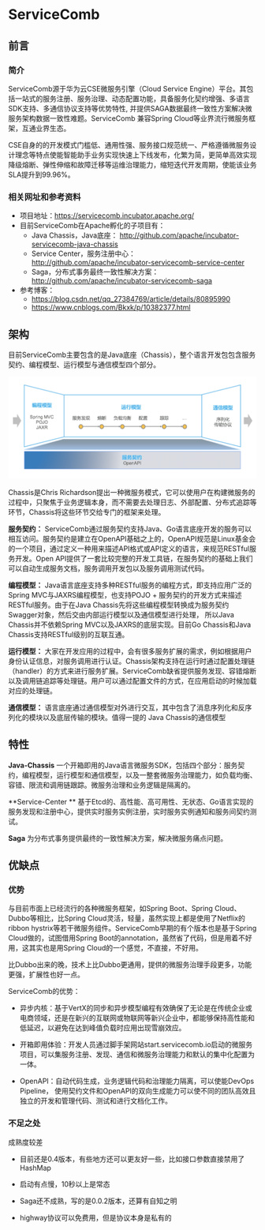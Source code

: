 # ServiceComb

## 前言

### 简介

ServiceComb源于华为云CSE微服务引擎（Cloud Service Engine）平台。其包括一站式的服务注册、服务治理、动态配置功能，具备服务化契约增强、多语言SDK支持、多通信协议支持等优势特性, 并提供SAGA数据最终一致性方案解决微服务架构数据一致性难题。ServiceComb 兼容Spring Cloud等业界流行微服务框架，互通业界生态。

CSE自身的的开发模式门槛低、通用性强、服务接口规范统一、严格遵循微服务设计理念等特点使能智能助手业务实现快速上下线发布，化繁为简，更简单高效实现降级熔断、弹性伸缩和故障迁移等运维治理能力，缩短迭代开发周期，使能该业务SLA提升到99.96%。

### 相关网址和参考资料

- 项目地址：https://servicecomb.incubator.apache.org/
- 目前ServiceComb在Apache孵化的子项目有：
  - Java Chassis，Java底座： 
    http://github.com/apache/incubator-servicecomb-java-chassis
  - Service Center，服务注册中心： 
    http://github.com/apache/incubator-servicecomb-service-center
  - Saga，分布式事务最终一致性解决方案： 
    http://github.com/apache/incubator-servicecomb-saga
- 参考博客：
  - https://blog.csdn.net/qq_27384769/article/details/80895990
  - https://www.cnblogs.com/Bkxk/p/10382377.html

## 架构

目前ServiceComb主要包含的是Java底座（Chassis），整个语言开发包包含服务契约、编程模型、运行模型与通信模型四个部分。



![architecture](https://github.com/Humbertzhang/microservice-projects-intro/blob/master/pictures/servicecomb/architecture.png?raw=true)





Chassis是Chris Richardson提出一种微服务模式，它可以使用户在构建微服务的过程中，只聚焦于业务逻辑本身，而不需要去处理日志、外部配置、分布式追踪等环节，Chassis将这些环节交给专门的框架来处理。

**服务契约：**  ServiceComb通过服务契约支持Java、Go语言底座开发的服务可以相互访问。服务契约是建立在OpenAPI基础之上的，OpenAPI规范是Linux基金会的一个项目，通过定义一种用来描述API格式或API定义的语言，来规范RESTful服务开发。Open API提供了一套比较完整的开发工具链，在服务契约的基础上我们可以自动生成服务文档，服务调用开发包以及服务调用测试代码。

**编程模型：** Java语言底座支持多种RESTful服务的编程方式，即支持应用广泛的Spring MVC与JAXRS编程模型，也支持POJO + 服务契约的开发方式来描述RESTful服务。由于在Java Chassis先将这些编程模型转换成为服务契约Swagger对象，然后交由内部运行模型以及通信模型进行处理， 所以Java Chassis并不依赖Spring MVC以及JAXRS的底层实现。目前Go Chassis和Java Chassis支持RESTful级别的互联互通。

**运行模型：** 大家在开发应用的过程中，会有很多服务扩展的需求，例如根据用户身份认证信息，对服务调用进行认证。Chassis架构支持在运行时通过配置处理链（handler）的方式来进行服务扩展。ServiceComb缺省提供服务发现、容错熔断以及调用链追踪等处理链。用户可以通过配置文件的方式，在应用启动的时候加载对应的处理链。

**通信模型：** 语言底座通过通信模型对外进行交互，其中包含了消息序列化和反序列化的模块以及底层传输的模块。值得一提的 Java Chassis的通信模型

## 特性

**Java-Chassis** 一个开箱即用的Java语言微服务SDK，包括四个部分：服务契约，编程模型，运行模型和通信模型，以及一整套微服务治理能力，如负载均衡、容错、限流和调用链跟踪。微服务治理和业务逻辑是隔离的。

**Service-Center ** 基于Etcd的、高性能、高可用性、无状态、Go语言实现的服务发现和注册中心，提供实时服务实例注册，实时服务实例通知和服务间契约测试。

**Saga** 为分布式事务提供最终的一致性解决方案，解决微服务痛点问题。

## 优缺点

### 优势

与目前市面上已经流行的各种微服务框架，如Spring Boot、Spring Cloud、Dubbo等相比，比Spring Cloud灵活，轻量，虽然实现上都是使用了Netflix的ribbon hystrix等若干微服务组件。ServiceComb早期的有个版本也是基于Spring Cloud做的，试图借用Spring Boot的annotation，虽然省了代码，但是用着不好用，这其实也是用Spring Cloud的一个感觉，不直接，不好用。

比Dubbo出来的晚，技术上比Dubbo更通用，提供的微服务治理手段更多，功能更强，扩展性也好一点。

ServiceComb的优势：

- 异步内核：基于VertX的同步和异步模型编程有效确保了无论是在传统企业或电商领域，还是在新兴的互联网或物联网等新兴企业中，都能够保持高性能和低延迟，以避免在达到峰值负载时应用出现雪崩效应。

- 开箱即用体验：开发人员通过脚手架网站start.servicecomb.io启动的微服务项目，可以集服务注册、发现、通信和微服务治理能力和默认的集中化配置为一体。

- OpenAPI：自动代码生成，业务逻辑代码和治理能力隔离，可以使能DevOps Pipeline， 使用契约文件和OpenAPI的双向生成能力可以使不同的团队高效且独立的开发和管理代码、测试和进行文档化工作。

### 不足之处

成熟度较差

- 目前还是0.4版本，有些地方还可以更友好一些，比如接口参数直接禁用了HashMap

- 启动有点慢，10秒以上是常态

- Saga还不成熟，写的是0.0.2版本，还算有自知之明

- highway协议可以免费用，但是协议本身是私有的





